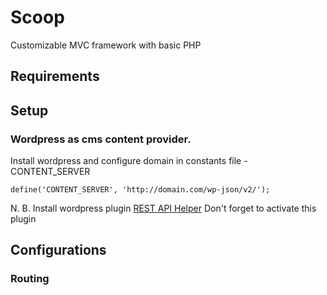 # Scoop
Customizable MVC framework with basic PHP

## Requirements

## Setup

### Wordpress as cms content provider.
Install wordpress and configure domain in constants file - CONTENT_SERVER

```
define('CONTENT_SERVER', 'http://domain.com/wp-json/v2/');
```

N. B. Install wordpress plugin [REST API Helper](https://wordpress.org/plugins/rest-api-helper/)
Don't forget to activate this plugin


## Configurations


### Routing



